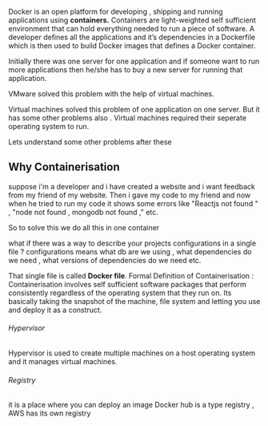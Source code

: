 
Docker is an open platform for developing , shipping and running applications using **containers.** Containers are light-weighted self sufficient environment that can hold everything needed to run a piece of software.
	A developer defines all the applications and it’s dependencies in a Dockerfile which is then used to build Docker images that defines a Docker container.



Initially there was one server for one application and if someone want to run more applications then he/she has to buy a new server for running that application.

VMware solved this problem with the help of virtual machines. 

Virtual machines solved this problem of one application on one server. But it has some other problems also . 
Virtual machines required their seperate operating system to run. 


Lets understand some other problems after these




## Why Containerisation

suppose i'm a developer and i have created a website and i want feedback from my friend of my website. Then i gave my code to my friend and now when he tried to run my code it shows some errors like "Reactjs not found " , "node not found , mongodb not found ," etc. 


So to solve this we do all this in one container 

what if there was a way to describe your projects configurations in a single file ?
configurations means what db are we using , what dependencies do we need , what versions of dependencies do we need etc. 

That single file is called **Docker file**. 
Formal Definition of Containerisation : 
Containerisation involves self sufficient software packages that perform consistently regardless of the operating system that they run on.
Its basically taking the snapshot of the machine, file system and letting you use and deploy it as a construct. 


###### Hypervisor
Hypervisor is used to create multiple machines on a host operating system and it manages virtual machines. 


###### Registry 
it is a place where you can deploy an image Docker hub is a type registry , AWS has its own registry 